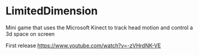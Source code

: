 # LimitedDimension
Mini game that uses the Microsoft Kinect to track head motion and control a 3d space on screen

First release
https://www.youtube.com/watch?v=-zVHrdNK-VE
